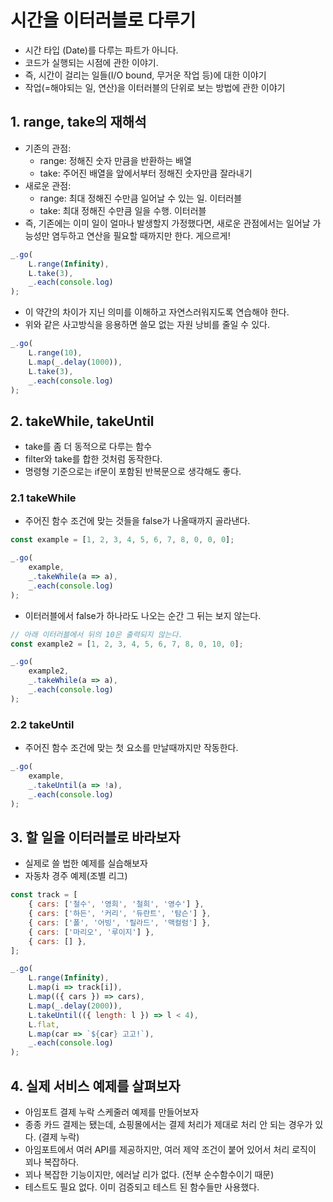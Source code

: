 # 시간을 이터러블로 다루기
- 시간 타입 (Date)를 다루는 파트가 아니다.
- 코드가 실행되는 시점에 관한 이야기.
- 즉, 시간이 걸리는 일들(I/O bound, 무거운 작업 등)에 대한 이야기
- 작업(=해야되는 일, 연산)을 이터러블의 단위로 보는 방법에 관한 이야기

## 1. range, take의 재해석
- 기존의 관점: 
    - range: 정해진 숫자 만큼을 반환하는 배열
    - take: 주어진 배열을 앞에서부터 정해진 숫자만큼 잘라내기
- 새로운 관점:
    - range: 최대 정해진 수만큼 일어날 수 있는 일. 이터러블
    - take: 최대 정해진 수만큼 일을 수행. 이터러블
- 즉, 기존에는 이미 일이 얼마나 발생할지 가정했다면, 새로운 관점에서는 일어날 가능성만 염두하고 연산을 필요할 때까지만 한다. 게으르게!
```js
_.go(
    L.range(Infinity),
    L.take(3),
    _.each(console.log)
);
```
- 이 약간의 차이가 지닌 의미를 이해하고 자연스러워지도록 연습해야 한다.
- 위와 같은 사고방식을 응용하면 쓸모 없는 자원 낭비를 줄일 수 있다.
```js
_.go(
    L.range(10),
    L.map(_.delay(1000)),
    L.take(3),
    _.each(console.log)
);
```

## 2. takeWhile, takeUntil
- take를 좀 더 동적으로 다루는 함수
- filter와 take를 합한 것처럼 동작한다.
- 명령형 기준으로는 if문이 포함된 반복문으로 생각해도 좋다.

### 2.1 takeWhile
- 주어진 함수 조건에 맞는 것들을 false가 나올때까지 골라낸다.
```js
const example = [1, 2, 3, 4, 5, 6, 7, 8, 0, 0, 0];

_.go(
    example,
    _.takeWhile(a => a),
    _.each(console.log)
);
```
- 이터러블에서 false가 하나라도 나오는 순간 그 뒤는 보지 않는다.
```js
// 아래 이터러블에서 뒤의 10은 출력되지 않는다.
const example2 = [1, 2, 3, 4, 5, 6, 7, 8, 0, 10, 0];

_.go(
    example2,
    _.takeWhile(a => a),
    _.each(console.log)
);
```

### 2.2 takeUntil
- 주어진 함수 조건에 맞는 첫 요소를 만날때까지만 작동한다.
```js
_.go(
    example,
    _.takeUntil(a => !a),
    _.each(console.log)
);
```

## 3. 할 일을 이터러블로 바라보자
- 실제로 쓸 법한 예제를 실습해보자
- 자동차 경주 예제(조별 리그)
```js
const track = [
    { cars: ['철수', '영희', '철희', '영수'] },
    { cars: ['하든', '커리', '듀란트', '탐슨'] },
    { cars: ['폴', '어빙', '릴라드', '맥컬럼'] },
    { cars: ['마리오', '루이지'] },
    { cars: [] },
];

_.go(
    L.range(Infinity),
    L.map(i => track[i]),
    L.map(({ cars }) => cars),
    L.map(_.delay(2000)),
    L.takeUntil(({ length: l }) => l < 4),
    L.flat,
    L.map(car => `${car} 고고!`),
    _.each(console.log)
);
```

## 4. 실제 서비스 예제를 살펴보자
- 아임포트 결제 누락 스케줄러 예제를 만들어보자
- 종종 카드 결제는 됐는데, 쇼핑몰에서는 결제 처리가 제대로 처리 안 되는 경우가 있다. (결제 누락)
- 아임포트에서 여러 API를 제공하지만, 여러 제약 조건이 붙어 있어서 처리 로직이 꾀나 복잡하다.
- 꾀나 복잡한 기능이지만, 에러날 리가 없다. (전부 순수함수이기 때문)
- 테스트도 필요 없다. 이미 검증되고 테스트 된 함수들만 사용했다.
